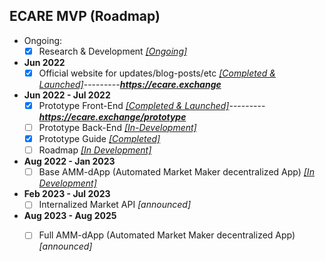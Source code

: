 ## ECARE MVP (Roadmap) 

- Ongoing: 
  - [X] Research & Development *[[Ongoing]](https://github.com/jeyakatsa/monalisa/tree/main/R%26D)*

- **Jun 2022**
  - [X] Official website for updates/blog-posts/etc *[[Completed & Launched]](https://github.com/jeyakatsa/monalisa/tree/main/MVP/EcareWebApp)*---------***https://ecare.exchange***

- **Jun 2022 - Jul 2022**
  - [X] Prototype Front-End *[[Completed & Launched]](https://github.com/jeyakatsa/monalisa/tree/main/MVP/EcareWebApp)*---------***https://ecare.exchange/prototype***
  - [ ] Prototype Back-End *[[In-Development]](https://github.com/jeyakatsa/monalisa/tree/main/MVP/EcareWebApp)*
  - [X] Prototype Guide *[[Completed]](https://github.com/jeyakatsa/monalisa/tree/main/MVP/EcareWebApp)*
  - [ ] Roadmap *[[In Development]](https://github.com/jeyakatsa/monalisa/tree/main/MVP/EcareWebApp)*

- **Aug 2022 - Jan 2023**
  - [ ] Base AMM-dApp (Automated Market Maker decentralized App) *[[In Development]](https://github.com/jeyakatsa/monalisa/tree/main/R%26D)*

- **Feb 2023 - Jul 2023**
  - [ ] Internalized Market API *[announced]*

- **Aug 2023 - Aug 2025**
  - [ ] Full AMM-dApp (Automated Market Maker decentralized App) *[announced]*

